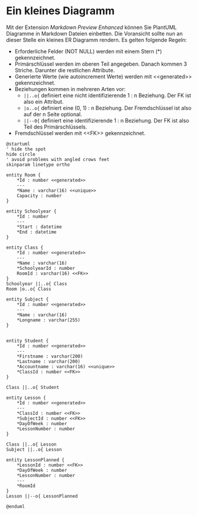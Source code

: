# Ein kleines Diagramm

Mit der Extension *Markdown Preview Enhanced* können Sie PlantUML Diagramme in Markdown
Dateien einbetten. Die Voransicht sollte nun an dieser Stelle ein kleines ER Diagramm rendern. Es
gelten folgende Regeln:

- Erforderliche Felder (NOT NULL) werden mit einem Stern (\*) gekennzeichnet.
- Primärschlüssel werden im oberen Teil angegeben. Danach kommen 3 Striche.
  Darunter die restlichen Attribute.
- Generierte Werte (wie autoincrement Werte) werden mit \<\<generated\>\> gekennzeichnet.
- Beziehungen kommen in mehreren Arten vor:
  - `||..o{` definiert eine nicht identifizierende 1 : n Beziehung. Der FK ist also ein Attribut.
  - `|o..o{` definiert eine (0, 1) : n Beziehung. Der Fremdschlüssel ist also auf der n Seite
    optional.
  -  `||--0{` definiert eine identifizierende 1 : n Beziehung. Der FK ist also Teil des Primärschlüssels.
- Fremdschlüssel werden mit \<\<FK\>\> gekennzeichnet.

```plantuml
@startuml
' hide the spot
hide circle
' avoid problems with angled crows feet
skinparam linetype ortho

entity Room {
    *Id : number <<generated>>
    ---
    *Name : varchar(16) <<unique>>
    Capacity : number
}

entity Schoolyear {
    *Id : number
    ---
    *Start : datetime
    *End : datetime
}

entity Class {
    *Id : number <<generated>>
    ---
    *Name : varchar(16)
    *SchoolyearId : number
    RoomId : varchar(16) <<FK>>
}
Schoolyear ||..o{ Class
Room |o..o{ Class

entity Subject {
    *Id : number <<generated>>
    ---
    *Name : varchar(16)
    *Longname : varchar(255)
}


entity Student {
    *Id : number <<generated>>
    ---
    *Firstname : varchar(200)
    *Lastname : varchar(200)
    *Accountname : varchar(16) <<unique>>
    *ClassId : number <<FK>>
}

Class ||..o{ Student

entity Lesson {
    *Id : number <<generated>>
    ---
    *ClassId : number <<FK>>
    *SubjectId : number <<FK>>
    *DayOfWeek : number
    *LessonNumber : number
}

Class ||..o{ Lesson
Subject ||..o{ Lesson

entity LessonPlanned {
    *LessonId : number <<FK>>
    *DayOfWeek : number
    *LessonNumber : number
    ---
    *RoomId
}
Lesson ||--o{ LessonPlanned

@enduml
```